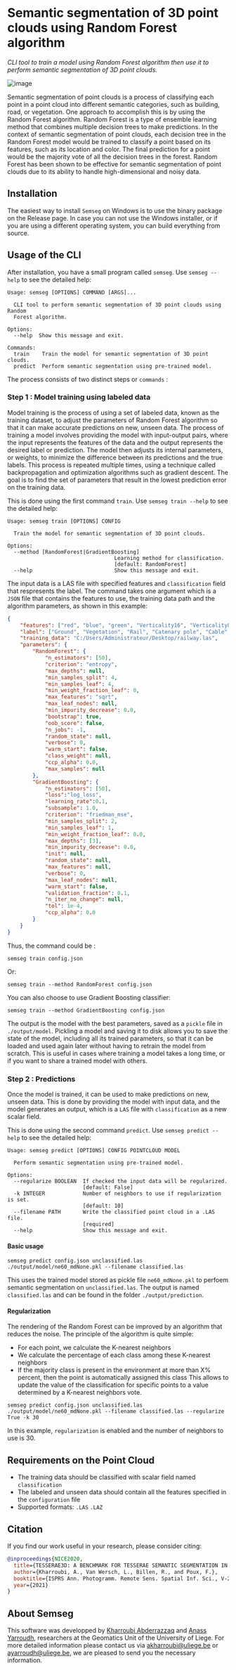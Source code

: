 # Semantic segmentation of 3D point clouds using Random Forest algorithm
*CLI tool to train a model using Random Forest algorithm then use it to perform semantic segmentation of 3D point clouds.*

![image](https://user-images.githubusercontent.com/72500344/214625563-d048d13f-b1d5-42c4-afd0-db906ca9f93e.png)

Semantic segmentation of point clouds is a process of classifying each point in a point cloud into different semantic categories, such as building, road, or vegetation. One approach to accomplish this is by using the Random Forest algorithm. Random Forest is a type of ensemble learning method that combines multiple decision trees to make predictions. In the context of semantic segmentation of point clouds, each decision tree in the Random Forest model would be trained to classify a point based on its features, such as its location and color. The final prediction for a point would be the majority vote of all the decision trees in the forest. Random Forest has been shown to be effective for semantic segmentation of point clouds due to its ability to handle high-dimensional and noisy data.

## Installation

The easiest way to install <code>Semseg</code> on Windows is to use the binary package on the Release page. In case you can not use the Windows installer, or if you are using a different operating system, you can build everything from source.

## Usage of the CLI

After installation, you have a small program called <code>semseg</code>. Use <code>semseg --help</code> to see the detailed help:

```
Usage: semseg [OPTIONS] COMMAND [ARGS]...

  CLI tool to perform semantic segmentation of 3D point clouds using Random
  Forest algorithm.

Options:
  --help  Show this message and exit.

Commands:
  train    Train the model for semantic segmentation of 3D point clouds.   
  predict  Perform semantic segmentation using pre-trained model.
```

The process consists of two distinct steps or <code>commands</code> :

### Step 1 : Model training using labeled data

Model training is the process of using a set of labeled data, known as the training dataset, to adjust the parameters of Random Forest algorithm so that it can make accurate predictions on new, unseen data. The process of training a model involves providing the model with input-output pairs, where the input represents the features of the data and the output represents the desired label or prediction. The model then adjusts its internal parameters, or weights, to minimize the difference between its predictions and the true labels. This process is repeated multiple times, using a technique called backpropagation and optimization algorithms such as gradient descent. The goal is to find the set of parameters that result in the lowest prediction error on the training data.

This is done using the first command <code>train</code>. Use <code>semseg train --help</code> to see the detailed help:

```
Usage: semseg train [OPTIONS] CONFIG

  Train the model for semantic segmentation of 3D point clouds.      

Options:
  --method [RandomForest|GradientBoosting]
                                  Learning method for classification.
                                  [default: RandomForest]
  --help                          Show this message and exit.
```

The input data is a LAS file with specified features and <code>classification</code> field that respresents the label. The command takes one argument which is a <code>JSON</code> file that contains the features to use, the training data path and the algorithm parameters, as shown in this example:

```json
{
    "features": ["red", "blue", "green", "Verticality16", "Verticality8", "Linearity16", "Linearity8", "Planarity16", "Planarity8", "Surfacevariation5", "Numberneighbors10"],
    "label": ["Ground", "Vegetation", "Rail", "Catenary pole", "Cable", "Infrastructure"],
    "training_data": "C:/Users/Administrateur/Desktop/railway.las",
    "parameters": {
        "RandomForest": {
            "n_estimators": [50],
            "criterion": "entropy",
            "max_depths": null,
            "min_samples_split": 4,
            "min_samples_leaf": 4,
            "min_weight_fraction_leaf": 0,
            "max_features": "sqrt",
            "max_leaf_nodes": null,
            "min_impurity_decrease": 0.0,
            "bootstrap": true,
            "oob_score": false,
            "n_jobs": -1,
            "random_state": null,
            "verbose": 0,
            "warm_start": false,
            "class_weight": null,
            "ccp_alpha": 0.0,
            "max_samples": null
        },
        "GradientBoosting": {
            "n_estimators": [50],
            "loss":"log_loss",
            "learning_rate":0.1,
            "subsample": 1.0,
            "criterion": "friedman_mse",
            "min_samples_split": 2,
            "min_samples_leaf": 1,
            "min_weight_fraction_leaf": 0.0,
            "max_depths": [3],
            "min_impurity_decrease": 0.0,
            "init": null,
            "random_state": null,
            "max_features": null,
            "verbose": 0,
            "max_leaf_nodes": null,
            "warm_start": false,
            "validation_fraction": 0.1,
            "n_iter_no_change": null,
            "tol": 1e-4,
            "ccp_alpha": 0.0
        }
    }
}
```

Thus, the command could be :

```
semseg train config.json
```
Or:
 
```
semseg train --method RandomForest config.json
```

You can also choose to use Gradient Boosting classifier:

```
semseg train --method GradientBoosting config.json
```

The output is the model with the best parameters, saved as a <code>pickle</code> file in <code>./output/model</code>.
Pickling a model and saving it to disk allows you to save the state of the model, including all its trained parameters, so that it can be loaded and used again later without having to retrain the model from scratch. This is useful in cases where training a model takes a long time, or if you want to share a trained model with others.

### Step 2 : Predictions

Once the model is trained, it can be used to make predictions on new, unseen data. This is done by providing the model with input data, and the model generates an output, which is a <code>LAS</code> file with <code>classification</code> as a new scalar field.

This is done using the second command <code>predict</code>. Use <code>semseg predict --help</code> to see the detailed help:

```
Usage: semseg predict [OPTIONS] CONFIG POINTCLOUD MODEL

  Perform semantic segmentation using pre-trained model.

Options:
  --regularize BOOLEAN  If checked the input data will be regularized.      
                        [default: False]
  -k INTEGER            Number of neighbors to use if regularization is set.
                        [default: 10]
  --filename PATH       Write the classified point cloud in a .LAS file.    
                        [required]
  --help                Show this message and exit.
```

#### Basic usage

```
semseg predict config.json unclassified.las ./output/model/ne60_mdNone.pkl --filename classified.las
```

This uses the trained model stored as pickle file <code>ne60_mdNone.pkl</code> to perfoem semantic segmentation on <code>unclassified.las</code>. The output is named <code>classified.las</code> and can be found in the folder <code>./output/prediction</code>.

#### Regularization

The rendering of the Random Forest can be improved by an algorithm that reduces the noise. The principle of the algorithm is quite simple:
- For each point, we calculate the K-nearest neighbors 
- We calculate the percentage of each class among these K-nearest neighbors 
- If the majority class is present in the environment at more than X% percent, then the point is automatically assigned this class
This allows to update the value of the classification for specific points to a value determined by a K-nearest neighbors vote.

```
semseg predict config.json unclassified.las ./output/model/ne60_mdNone.pkl --filename classified.las --regularize True -k 30
```

In this example, <code>regularization</code> is enabled and the number of neighbors to use is 30.

## Requirements on the Point Cloud

- The training data should be classified with scalar field named <code>classification</code>
- The labeled and unseen data should contain all the features specified in the <code>configuration</code> file
- Supported formats: <code>.LAS</code> <code>.LAZ</code>

## Citation

If you find our work useful in your research, please consider citing:

```bibtex
@inproceedings{NICE2020,
  title={TESSERAE3D: A BENCHMARK FOR TESSERAE SEMANTIC SEGMENTATION IN 3D POINT CLOUDS},
  author={Kharroubi, A., Van Wersch, L., Billen, R., and Poux, F.},
  booktitle={ISPRS Ann. Photogramm. Remote Sens. Spatial Inf. Sci., V-2-2021, 121–128},
  year={2021}
}
```

## About Semseg
This software was developped by [Kharroubi Abderrazzaq](https://github.com/akharroubi) and [Anass Yarroudh](https://github.com/Yarroudh), researchers at the Geomatics Unit of the University of Liege. For more detailed information please contact us via <akharroubi@uliege.be> or <ayarroudh@uliege.be>, we are pleased to send you the necessary information.
